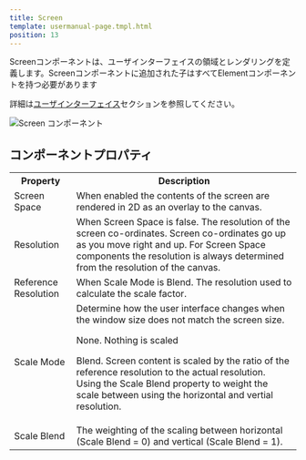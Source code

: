 ```yaml
---
title: Screen
template: usermanual-page.tmpl.html
position: 13
---
```


Screenコンポーネントは、ユーザインターフェイスの領域とレンダリングを定義します。Screenコンポーネントに追加された子はすべてElementコンポーネントを持つ必要があります

詳細は[ユーザインターフェイス][0]セクションを参照してください。

![Screen コンポーネント][1]

## コンポーネントプロパティ

<table class="table table-striped">
    <col class="property-name"></col>
    <col class="property-description"></col>
    <tr><th>Property</th><th>Description</th></tr>
    <tr><td>Screen Space</td><td>When enabled the contents of the screen are rendered in 2D as an overlay to the canvas.</td></tr>
    <tr><td>Resolution</td><td>When Screen Space is false. The resolution of the screen co-ordinates. Screen co-ordinates go up as you move right and up. For Screen Space components the resolution is always determined from the resolution of the canvas.</td></tr>
    <tr><td>Reference Resolution</td><td>When Scale Mode is Blend. The resolution used to calculate the scale factor.</td></tr>
    <tr><td>Scale Mode</td><td>Determine how the user interface changes when the window size does not match the screen size.
    	<p>None. Nothing is scaled</p>
    	<p>Blend. Screen content is scaled by the ratio of the reference resolution to the actual resolution. Using the Scale Blend property to weight the scale between using the horizontal and vertial resolution.</p>
    </td></tr>
    <tr><td>Scale Blend</td><td>The weighting of the scaling between horizontal (Scale Blend = 0) and vertical (Scale Blend = 1).</td></tr>
</table>

[0]: /user-manual/user-interface
[1]: /images/user-manual/scenes/components/component-screen.png

